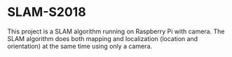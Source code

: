 # SLAM-S2018

This project is a SLAM algorithm running on Raspberry Pi with camera. The SLAM algorithm does both mapping and localization (location and orientation) at the same time using only a camera. 